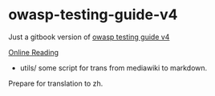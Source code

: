 # owasp-testing-guide-v4

Just a gitbook version of [owasp testing guide v4](https://www.owasp.org/index.php/OWASP_Testing_Project)

[Online Reading](https://www.gitbook.io/book/kennel209/owasp-testing-guide-v4)

* utils/        some script for trans from mediawiki to markdown.

Prepare for translation to zh.
